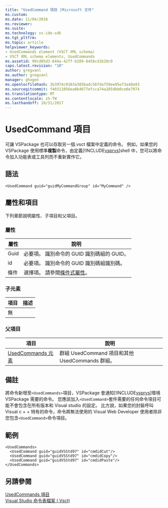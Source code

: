 ```yaml
---
title: "UsedCommand 項目 |Microsoft 文件"
ms.custom: 
ms.date: 11/04/2016
ms.reviewer: 
ms.suite: 
ms.technology: vs-ide-sdk
ms.tgt_pltfrm: 
ms.topic: article
helpviewer_keywords:
- UsedCommands element (VSCT XML schema)
- VSCT XML schema elements, UsedCommands
ms.assetid: 99cd05d3-644a-42ff-b289-8458cd1b20c0
caps.latest.revision: "10"
author: gregvanl
ms.author: gregvanl
manager: ghogen
ms.openlocfilehash: 2b3974c9103a385badc56fda759ee95ef3a40a93
ms.sourcegitcommit: f40311056ea0b4677efcca74a285dbb0ce0e7974
ms.translationtype: MT
ms.contentlocale: zh-TW
ms.lasthandoff: 10/31/2017
---
```

# <a name="usedcommand-element"></a>UsedCommand 項目
可讓 VSPackage 也可以存取另一個.vsct 檔案中定義的命令。 例如，如果您的 VSPackage 使用標準**複製**命令，由定義[!INCLUDE[vsprvs](../code-quality/includes/vsprvs_md.md)]shell 中，您可以將命令加入功能表或工具列而不重新實作它。  
  
## <a name="syntax"></a>語法  
  
```  
<UsedCommand guid="guidMyCommandGroup" id="MyCommand" />  
```  
  
## <a name="attributes-and-elements"></a>屬性和項目  
 下列章節說明屬性、子項目和父項目。  
  
### <a name="attributes"></a>屬性  
  
|屬性|說明|  
|---------------|-----------------|  
|Guid|必要項。 識別命令的 GUID 識別碼組的 GUID。|  
|id|必要項。 識別命令的 GUID 識別碼組識別碼。|  
|條件|選擇項。 請參閱[條件式屬性](../extensibility/vsct-xml-schema-conditional-attributes.md)。|  
  
### <a name="child-elements"></a>子元素  
  
|項目|描述|  
|-------------|-----------------|  
|無||  
  
### <a name="parent-elements"></a>父項目  
  
|項目|說明|  
|-------------|-----------------|  
|[UsedCommands 元素](../extensibility/usedcommands-element.md)|群組 UsedCommand 項目和其他 UsedCommands 群組。|  
  
## <a name="remarks"></a>備註  
 將命令新增至`<UsedCommands>`項目，VSPackage 會通知[!INCLUDE[vsprvs](../code-quality/includes/vsprvs_md.md)]環境 VSPackage 需要的命令。 您應該加入`<UsedCommand>`套件需要的任何命令項目可能不會包含在所有版本和 Visual studio 的設定。 比方說，如果您的封裝呼叫 Visual c + + 特有的命令，命令將無法使用的 Visual Web Developer 使用者除非您包含`<UsedCommand>`命令項目。  
  
## <a name="example"></a>範例  
  
```  
<UsedCommands>  
  <UsedCommand guid="guidVSStd97" id="cmdidCut"/>  
  <UsedCommand guid="guidVSStd97" id="cmdidCopy"/>  
  <UsedCommand guid="guidVSStd97" id="cmdidPaste"/>  
</UsedCommands>  
```  
  
## <a name="see-also"></a>另請參閱  
 [UsedCommands 項目](../extensibility/usedcommands-element.md)   
 [Visual Studio 命令表檔案 (.Vsct)](../extensibility/internals/visual-studio-command-table-dot-vsct-files.md)